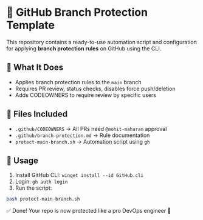# 🔐 GitHub Branch Protection Template

This repository contains a ready-to-use automation script and configuration for applying **branch protection rules** on GitHub using the CLI.

## 🔧 What It Does

- Applies branch protection rules to the `main` branch
- Requires PR review, status checks, disables force push/deletion
- Adds CODEOWNERS to require review by specific users

## 📂 Files Included

- `.github/CODEOWNERS` → All PRs need `@mohit-maharan` approval
- `.github/branch-protection.md` → Rule documentation
- `protect-main-branch.sh` → Automation script using `gh`

## 🚀 Usage

1. Install GitHub CLI: `winget install --id GitHub.cli`
2. Login: `gh auth login`
3. Run the script:

```bash
bash protect-main-branch.sh
```

✅ Done! Your repo is now protected like a pro DevOps engineer 🚀
